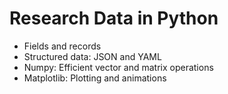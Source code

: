 # Research Data in Python

- Fields and records
- Structured data: JSON and YAML
- Numpy: Efficient vector and matrix operations
- Matplotlib: Plotting and animations
